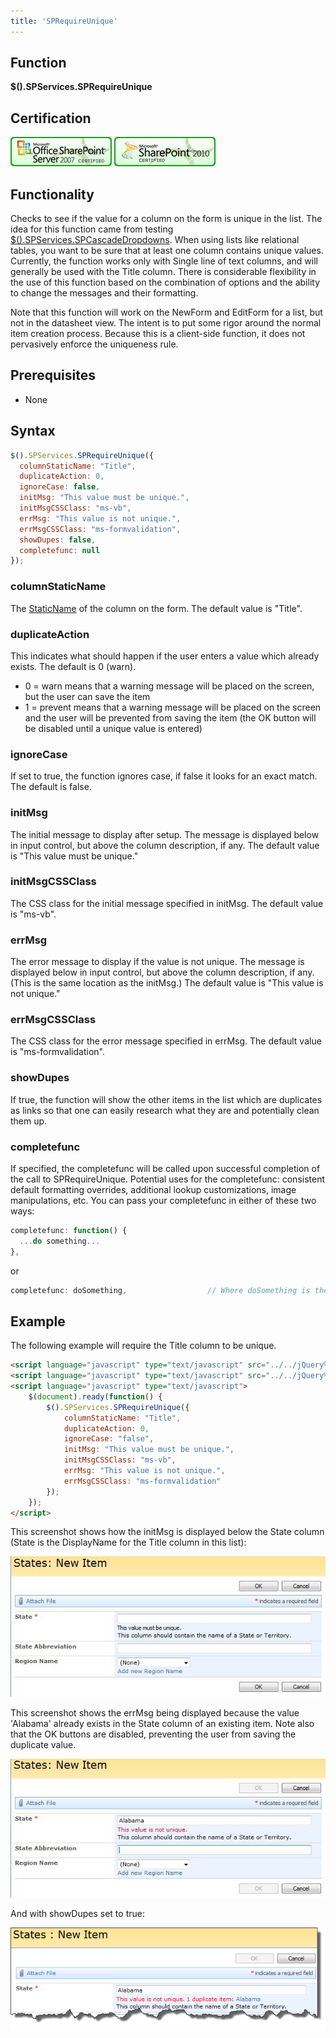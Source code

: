```yaml
---
title: 'SPRequireUnique'
---
```


## Function

**$().SPServices.SPRequireUnique**

## Certification

[![Certified for SharePoint 2007](/docs/img/sp2007-cert.jpg)](/docs/glossary/index.md#Certification) [![Certified for SharePoint 2010](/docs/img/sp2010-cert.jpg "Certified for SharePoint 2010")](/docs/glossary/index.md#Certification)

## Functionality

Checks to see if the value for a column on the form is unique in the list. The idea for this function came from testing [$().SPServices.SPCascadeDropdowns](/docs/value-added/SPCascadeDropdowns.md). When using lists like relational tables, you want to be sure that at least one column contains unique values. Currently, the function works only with Single line of text columns, and will generally be used with the Title column. There is considerable flexibility in the use of this function based on the combination of options and the ability to change the messages and their formatting.

Note that this function will work on the NewForm and EditForm for a list, but not in the datasheet view. The intent is to put some rigor around the normal item creation process. Because this is a client-side function, it does not pervasively enforce the uniqueness rule.

## Prerequisites

* None

## Syntax

``` javascript
$().SPServices.SPRequireUnique({
  columnStaticName: "Title",
  duplicateAction: 0,
  ignoreCase: false,
  initMsg: "This value must be unique.",
  initMsgCSSClass: "ms-vb",
  errMsg: "This value is not unique.",
  errMsgCSSClass: "ms-formvalidation",
  showDupes: false,
  completefunc: null
});
```

### columnStaticName

The [StaticName](/docs/glossary/index.md#StaticName) of the column on the form. The default value is "Title".

### duplicateAction

This indicates what should happen if the user enters a value which already exists. The default is 0 (warn).

* 0 = warn means that a warning message will be placed on the screen, but the user can save the item
* 1 = prevent means that a warning message will be placed on the screen and the user will be prevented from saving the item (the OK button will be disabled until a unique value is entered)

### ignoreCase
If set to true, the function ignores case, if false it looks for an exact match. The default is false.

### initMsg
The initial message to display after setup. The message is displayed below in input control, but above the column description, if any. The default value is "This value must be unique."

### initMsgCSSClass
The CSS class for the initial message specified in initMsg. The default value is "ms-vb".

### errMsg
The error message to display if the value is not unique. The message is displayed below in input control, but above the column description, if any. (This is the same location as the initMsg.) The default value is "This value is not unique."

### errMsgCSSClass
The CSS class for the error message specified in errMsg. The default value is "ms-formvalidation".

### showDupes
If true, the function will show the other items in the list which are duplicates as links so that one can easily research what they are and potentially clean them up.

### completefunc
If specified, the completefunc will be called upon successful completion of the call to SPRequireUnique. Potential uses for the completefunc: consistent default formatting overrides, additional lookup customizations, image manipulations, etc. You can pass your completefunc in either of these two ways:

``` javascript
completefunc: function() {
  ...do something...
},
```

or

``` javascript
completefunc: doSomething,                  // Where doSomething is the name of your function
```

## Example

The following example will require the Title column to be unique.

``` html
<script language="javascript" type="text/javascript" src="../../jQuery%20Libraries/jquery-1.3.2.min.js"></script>
<script language="javascript" type="text/javascript" src="../../jQuery%20Libraries/jquery.SPServices-0.4.6.min.js"></script>
<script language="javascript" type="text/javascript">
	$(document).ready(function() {
		$().SPServices.SPRequireUnique({
			columnStaticName: "Title",
			duplicateAction: 0,
			ignoreCase: "false",
			initMsg: "This value must be unique.",
			initMsgCSSClass: "ms-vb",
			errMsg: "This value is not unique.",
			errMsgCSSClass: "ms-formvalidation"
		});
	});
</script>
```

This screenshot shows how the initMsg is displayed below the State column (State is the DisplayName for the Title column in this list):

![](/docs/value-added/img/sprequireunique1.jpg)

This screenshot shows the errMsg being displayed because the value 'Alabama' already exists in the State column of an existing item. Note also that the OK buttons are disabled, preventing the user from saving the duplicate value.  

![](/docs/value-added/img/sprequireunique2.jpg)

And with showDupes set to true:

![](/docs/value-added/img/sprequireunique3.png)
